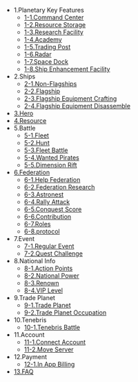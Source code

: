 * 1.Planetary Key Features
  - [1-1.Command Center](eng/101commandcenter.md)
  - [1-2.Resource Storage](eng/102resourcestorage.md)
  - [1-3.Research Facility](eng/103research.md)
  - [1-4.Academy](eng/104academy.md)
  - [1-5.Trading Post](eng/105tradingpost.md)
  - [1-6.Radar](eng/106radar.md)
  - [1-7.Space Dock](eng/107spacedock.md)
  - [1-8.Ship Enhancement Facility](eng/108fleetenhance.md)
* 2.Ships
  - [2-1.Non-Flagships](eng/201normalship.md)
  - [2-2.Flagship](eng/202flagship.md)
  - [2-3.Flagship Equipment Crafting](eng/203flagshipequip.md)
  - [2-4.Flagship Equipment Disassemble](eng/204disassemble.md)
* [3.Hero](eng/300hero.md)
* [4.Resource](eng/400resource.md)
* 5.Battle
  - [5-1.Fleet](eng/501fleetset.md)
  - [5-2.Hunt](eng/502hunt.md)
  - [5-3.Fleet Battle](eng/503fleetbattle.md)
  - [5-4.Wanted Pirates](eng/504wanted.md)
  - [5-5.Dimension Rift](eng/505rift.md)
* [6.Federation](eng/600fedmain.md)
  - [6-1.Help Federation](eng/601fedhelp.md)
  - [6-2.Federation Research](eng/602fedresearch.md)
  - [6-3.Astronest](eng/604fedastronest.md)
  - [6-4.Rally Attack](eng/605fedrallyattack.md)
  - [6-5.Conquest Score](eng/606fedconquestscore.md)
  - [6-6.Contribution](eng/607fedcontribution.md)
  - [6-7.Roles](eng/608fedpermission.md)
  - [6-8.protocol](eng/609fedprotocol.md)
* 7.Event
  - [7-1.Regular Event](eng/701regularevent.md)
  - [7-2.Quest Challenge](eng/703event.md)
* 8.National Info
  - [8-1.Action Points](eng/801actionpoint.md)
  - [8-2.National Power](eng/802nationalpower.md)
  - [8-3.Renown](eng/803fame.md)
  - [8-4.VIP Level](eng/804viplevel.md)
* 9.Trade Planet
  - [9-1.Trade Planet](eng/1200tradeplanet.md)
  - [9-2.Trade Planet Occupation](eng/1201conquest.md)
* 10.Tenebris
  - [10-1.Tenebris Battle](eng/1300tenebris.md)
* 11.Account
  - [11-1.Connect Account](eng/901connectaccount.md)
  - [11-2.Move Server](eng/902moveserver.md)
* 12.Payment
  - [12-1.In App Billing](eng/1001inappbilling.md)
* [13.FAQ](eng/1100faq.md)

